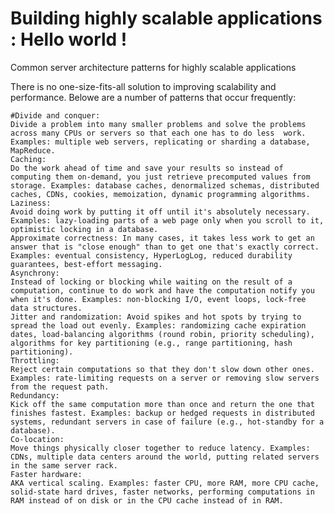# Building highly scalable applications : Hello world !


Common server architecture patterns for highly scalable applications

There is no one-size-fits-all solution to improving scalability and performance. 
Belowe are a number of patterns that occur frequently:

    #Divide and conquer: 
    Divide a problem into many smaller problems and solve the problems across many CPUs or servers so that each one has to do less  work. Examples: multiple web servers, replicating or sharding a database, MapReduce.
    Caching: 
    Do the work ahead of time and save your results so instead of computing them on-demand, you just retrieve precomputed values from storage. Examples: database caches, denormalized schemas, distributed caches, CDNs, cookies, memoization, dynamic programming algorithms.
    Laziness: 
    Avoid doing work by putting it off until it's absolutely necessary. Examples: lazy-loading parts of a web page only when you scroll to it, optimistic locking in a database.
    Approximate correctness: In many cases, it takes less work to get an answer that is "close enough" than to get one that's exactly correct. Examples: eventual consistency, HyperLogLog, reduced durability guarantees, best-effort messaging.
    Asynchrony:
    Instead of locking or blocking while waiting on the result of a computation, continue to do work and have the computation notify you when it's done. Examples: non-blocking I/O, event loops, lock-free data structures.
    Jitter and randomization: Avoid spikes and hot spots by trying to spread the load out evenly. Examples: randomizing cache expiration dates, load-balancing algorithms (round robin, priority scheduling), algorithms for key partitioning (e.g., range partitioning, hash partitioning).
    Throttling: 
    Reject certain computations so that they don't slow down other ones. Examples: rate-limiting requests on a server or removing slow servers from the request path.
    Redundancy: 
    Kick off the same computation more than once and return the one that finishes fastest. Examples: backup or hedged requests in distributed systems, redundant servers in case of failure (e.g., hot-standby for a database).
    Co-location: 
    Move things physically closer together to reduce latency. Examples: CDNs, multiple data centers around the world, putting related servers in the same server rack.
    Faster hardware: 
    AKA vertical scaling. Examples: faster CPU, more RAM, more CPU cache, solid-state hard drives, faster networks, performing computations in RAM instead of on disk or in the CPU cache instead of in RAM.
